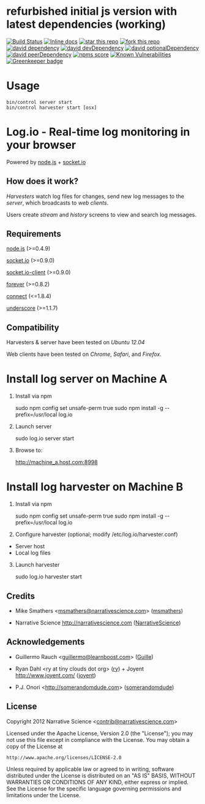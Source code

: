 # refurbished initial js version with latest dependencies (working)

[![Build Status](https://secure.travis-ci.org/HansHammel/Log.io.js.png?branch=master)](http://travis-ci.org/HansHammel/Log.io.js)
[![Inline docs](http://inch-ci.org/github/HansHammel/Log.io.js.svg?branch=master)](http://inch-ci.org/github/HansHammel/Log.io.js)
[![star this repo](http://githubbadges.com/star.svg?user=HansHammel&repo=Log.io.js&style=flat&color=fff&background=007ec6)](https://github.com/HansHammel/Log.io.js)
[![fork this repo](http://githubbadges.com/fork.svg?user=HansHammel&repo=Log.io.js&style=flat&color=fff&background=007ec6)](https://github.com/HansHammel/Log.io.js/fork)
[![david dependency](https://img.shields.io/david/HansHammel/Log.io.js.svg)](https://david-dm.org/HansHammel/Log.io.js)
[![david devDependency](https://img.shields.io/david/dev/HansHammel/Log.io.js.svg)](https://david-dm.org/HansHammel/Log.io.js)
[![david optionalDependency](https://img.shields.io/david/optional/HansHammel/Log.io.js.svg)](https://david-dm.org/HansHammel/Log.io.js)
[![david peerDependency](https://img.shields.io/david/peer/HansHammel/Log.io.js.svg)](https://david-dm.org/HansHammel/Log.io.js)
[![npms score](https://badges.npms.io/Log.io.js.svg)](https://www.npmjs.com/package/Log.io.js)
[![Known Vulnerabilities](https://snyk.io/test/github/HansHammel/Log.io.js.svg)](https://snyk.io/test/github/HansHammel/Log.io.js) [![Greenkeeper badge](https://badges.greenkeeper.io/HansHammel/Log.io.js.svg)](https://greenkeeper.io/)

Usage
=====

    bin/control server start
    bin/control harvester start [osx]


Log.io - Real-time log monitoring in your browser
=================================================

Powered by [node.js](http://nodejs.org) + [socket.io](http://socket.io)

## How does it work?

*Harvesters* watch log files for changes, send new log messages to the *server*, which broadcasts to *web clients*.

Users create *stream* and *history* screens to view and search log messages.

## Requirements

[node.js](http://nodejs.org) (>=0.4.9)

[socket.io](http://socket.io) (>=0.9.0)

[socket.io-client](https://github.com/LearnBoost/socket.io-client) (>=0.9.0)

[forever](https://github.com/indexzero/forever) (>=0.8.2)

[connect](http://senchalabs.github.com/connect/) (<=1.8.4)

[underscore](http://documentcloud.github.com/underscore/) (>=1.1.7)

## Compatibility

Harvesters & server have been tested on *Ubuntu 12.04*

Web clients have been tested on *Chrome*, *Safari*, and *Firefox*.

# Install log server on Machine A

1) Install via npm

    sudo npm config set unsafe-perm true 
    sudo npm install -g --prefix=/usr/local log.io

2) Launch server

    sudo log.io server start

3) Browse to:

    http://machine_a.host.com:8998

# Install log harvester on Machine B

1) Install via npm

    sudo npm config set unsafe-perm true 
    sudo npm install -g --prefix=/usr/local log.io

2) Configure harvester (optional; modify /etc/log.io/harvester.conf)

- Server host
- Local log files

3) Launch harvester

    sudo log.io harvester start

## Credits

- Mike Smathers &lt;msmathers@narrativescience.com&gt; ([msmathers](http://github.com/msmathers))

- Narrative Science http://narrativescience.com ([NarrativeScience](http://github.com/NarrativeScience))

## Acknowledgements

- Guillermo Rauch &lt;guillermo@learnboost.com&gt; ([Guille](http://github.com/guille))

- Ryan Dahl &lt;ry at tiny clouds dot org&gt; ([ry](https://github.com/ry)) + Joyent http://www.joyent.com/ ([joyent](https://github.com/joyent/))

- P.J. Onori &lt;http://somerandomdude.com&gt; ([somerandomdude](https://github.com/somerandomdude))

## License 

Copyright 2012 Narrative Science &lt;contrib@narrativescience.com&gt;

Licensed under the Apache License, Version 2.0 (the "License");
you may not use this file except in compliance with the License.
You may obtain a copy of the License at

    http://www.apache.org/licenses/LICENSE-2.0

Unless required by applicable law or agreed to in writing, software
distributed under the License is distributed on an "AS IS" BASIS,
WITHOUT WARRANTIES OR CONDITIONS OF ANY KIND, either express or implied.
See the License for the specific language governing permissions and
limitations under the License.
